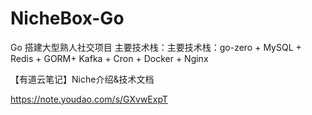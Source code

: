 # NicheBox-Go
Go 搭建大型熟人社交项目
主要技术栈：主要技术栈：go-zero + MySQL + Redis + GORM+ Kafka + Cron + Docker + Nginx

【有道云笔记】Niche介绍&技术文档

https://note.youdao.com/s/GXvwExpT
